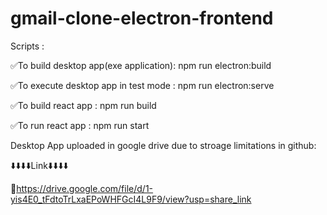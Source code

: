 # gmail-clone-electron-frontend

Scripts :

✅To build desktop app(exe application): npm run electron:build

✅To execute desktop app in test mode  : npm run electron:serve

✅To build react app : npm run build

✅To run react app : npm run start

Desktop App uploaded in google drive due to stroage limitations in github:

⬇️⬇️⬇️⬇️Link⬇️⬇️⬇️⬇️

🔗https://drive.google.com/file/d/1-yis4E0_tFdtoTrLxaEPoWHFGcI4L9F9/view?usp=share_link
